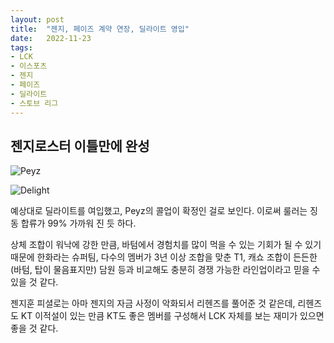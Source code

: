 ```yaml
---
layout: post
title:  "젠지, 페이즈 계약 연장, 딜라이트 영입"
date:   2022-11-23
tags:
- LCK
- 이스포츠
- 젠지
- 페이즈
- 딜라이트
- 스토브 리그
---
```


## 젠지로스터 이틀만에 완성

![Peyz](../fan/img/2022/lck/peyz.jpg)

![Delight](../fan/img/2022/lck/delight.jpg)

예상대로 딜라이트를 여입했고, Peyz의 콜업이 확정인 걸로 보인다.
이로써 룰러는 징동 합류가 99% 가까워 진 듯 하다.

상체 조합이 워낙에 강한 만큼, 바텀에서 경험치를 많이 먹을 수 있는 기회가 될 수 있기 때문에 한화라는 슈퍼팀, 다수의 멤버가 3년 이상 조합을 맞춘 T1, 캐쇼 조합이 든든한 (바텀, 탑이 물음표지만) 담원 등과 비교해도 충분히 경쟁 가능한 라인업이라고 믿을 수 있을 것 같다.

젠지훈 피셜로는 아마 젠지의 자금 사정이 악화되서 리헨즈를 풀어준 것 같은데, 리헨즈도 KT 이적설이 있는 만큼 KT도 좋은 멤버를 구성해서 LCK 자체를 보는 재미가 있으면 좋을 것 같다.